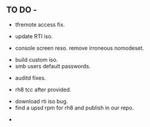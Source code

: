 TO DO -
-------

+ tfremote access fix.
- update RTI iso.
+ console screen reso. remove irroneous nomodeset.
- build custom iso.
- smb users default passwords.
+ auditd fixes.
- rh8 tcc after provided.
+ download rti iso bug.
+ find a upsd rpm for rh8 and publish in our repo.
-  
